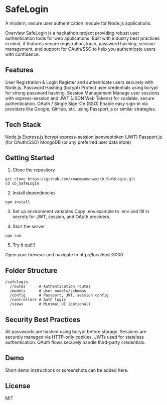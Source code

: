# SafeLogin

A modern, secure user authentication module for Node.js applications.

Overview
SafeLogin is a hackathon project providing robust user authentication tools for web applications. Built with industry best practices in mind, it features secure registration, login, password hashing, session management, and support for OAuth/SSO to help you authenticate users with confidence.

## Features
User Registration & Login
Register and authenticate users securely with Node.js.
Password Hashing (bcrypt)
Protect user credentials using bcrypt for strong password hashing.
Session Management
Manage user sessions with express-session and JWT (JSON Web Tokens) for scalable, secure authentication.
OAuth / Single Sign-On (SSO)
Enable easy sign-in via providers like Google, GitHub, etc. using Passport.js or similar strategies.

## Tech Stack
Node.js
Express.js
bcrypt
express-session
jsonwebtoken (JWT)
Passport.js (for OAuth/SSO)
MongoDB (or any preferred user data store)

## Getting Started
1. Clone the repository
```
git clone https://github.com/xmaemaumeowx/cb_SafeLogin.git
cd cb_SafeLogin 
```

2. Install dependencies
```
npm install
```
3. Set up environment variables
Copy .env.example to .env and fill in secrets for JWT, session, and OAuth providers.

4. Start the server
```
npm run
```
5. Try it out!!!
   
Open your browser and navigate to http://localhost:3000

## Folder Structure
```
/safelogin
  /routes      # Authentication routes
  /models      # User models/schemas
  /config      # Passport, JWT, session config
  /controllers # Auth logic
  /views       # Minimal UI (optional)
```

## Security Best Practices

All passwords are hashed using bcrypt before storage.
Sessions are securely managed via HTTP-only cookies.
JWTs used for stateless authentication.
OAuth flows securely handle third-party credentials.

## Demo
Short demo instructions or screenshots can be added here.

## License
MIT


